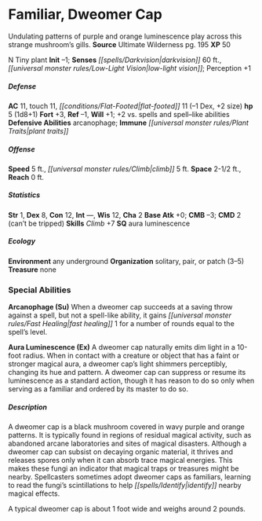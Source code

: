 ﻿---
cssclass: [monsters]
title1: Familiar, Dweomer Cap
desc_short: Undulating patterns of purple and orange luminescence play across this
  strange mushroom's gills.
title2: Dweomer Cap
CR: 1/8
sources:
- name: Ultimate Wilderness
  page: 195
  link: http://paizo.com/products/btpy9ujo
XP: 50
alignment: N
size: Tiny
type: plant
initiative:
  bonus: -1
senses:
  darkvision: 60
  low-light vision: true
AC:
  AC: 11
  touch: 11
  flat_footed: 11
  components:
    dex: -1
    size: 2
HP:
  HP: 5
  long: 1d8+1
saves:
  fort: 3
  ref: -1
  will: 1
  other: +2 vs. spells and spell-like abilities
defensive_abilities:
- arcanophage
immunities:
- plant traits
speeds:
  base: 5
  climb: 5
attacks: {}
space: 2.5
reach: 0
ability_scores:
  STR: 1
  DEX: 8
  CON: 12
  INT:
  WIS: 12
  CHA: 2
BAB: 0
CMB: -3
CMD: 2
CMD_other: can't be tripped
skills:
  Climb: 7
  Perception: 1
special_qualities:
- aura luminescence
ecology:
  environment: any underground
  organization: solitary, pair, or patch (3-5)
  treasure_type: none
special_abilities:
  Arcanophage (Su): When a dweomer cap succeeds at a saving throw against a spell,
    but not a spell-like ability, it gains fast healing 1 for a number of rounds equal
    to the spell's level.
  Aura Luminescence (Ex): A dweomer cap naturally emits dim light in a 10-foot radius.
    When in contact with a creature or object that has a faint or stronger magical
    aura, a dweomer cap's light shimmers perceptibly, changing its hue and pattern.
    A dweomer cap can suppress or resume its luminescence as a standard action, though
    it has reason to do so only when serving as a familiar and ordered by its master
    to do so.
desc_long: |-
  A dweomer cap is a black mushroom covered in wavy purple and orange patterns. It is typically found in regions of residual magical activity, such as abandoned arcane laboratories and sites of magical disasters. Although a dweomer cap can subsist on decaying organic material, it thrives and releases spores only when it can absorb trace magical energies. This makes these fungi an indicator that magical traps or treasures might be nearby. Spellcasters sometimes adopt dweomer caps as familiars, learning to read the fungi's scintillations to help identify nearby magical effects.

   A typical dweomer cap is about 1 foot wide and weighs around 2 pounds.

---

# Familiar, Dweomer Cap
Undulating patterns of purple and orange luminescence play across this strange mushroom’s gills.
**Source** Ultimate Wilderness pg. 195
**XP** 50

N Tiny plant
**Init** –1; **Senses** _[[spells/Darkvision|darkvision]]_ 60 ft., _[[universal monster rules/Low-Light Vision|low-light vision]]_; Perception +1

##### Defense

**AC** 11, touch 11, _[[conditions/Flat-Footed|flat-footed]]_ 11 (–1 Dex, +2 size)
**hp** 5 (1d8+1)
**Fort** +3, **Ref** –1, **Will** +1; +2 vs. spells and spell–like abilities
**Defensive Abilities** arcanophage; **Immune** _[[universal monster rules/Plant Traits|plant traits]]_

##### Offense
**Speed** 5 ft., _[[universal monster rules/Climb|climb]]_ 5 ft.
**Space** 2-1/2 ft., **Reach** 0 ft.

##### Statistics
**Str** 1, **Dex** 8, **Con** 12, **Int** —, **Wis** 12, **Cha** 2
**Base Atk** +0; **CMB** –3; **CMD** 2 (can’t be tripped)
**Skills** _Climb_ +7
**SQ** aura luminescence

##### Ecology

**Environment** any underground
**Organization** solitary, pair, or patch (3–5)
**Treasure** none

### Special Abilities

**Arcanophage (Su)** When a dweomer cap succeeds at a saving throw against a spell, but not a spell-like ability, it gains _[[universal monster rules/Fast Healing|fast healing]]_ 1 for a number of rounds equal to the spell’s level.

**Aura Luminescence (Ex)** A dweomer cap naturally emits dim light in a 10-foot radius. When in contact with a creature or object that has a faint or stronger magical aura, a dweomer cap’s light shimmers perceptibly, changing its hue and pattern. A dweomer cap can suppress or resume its luminescence as a standard action, though it has reason to do so only when serving as a familiar and ordered by its master to do so.

##### Description

A dweomer cap is a black mushroom covered in wavy purple and orange patterns. It is typically found in regions of residual magical activity, such as abandoned arcane laboratories and sites of magical disasters. Although a dweomer cap can subsist on decaying organic material, it thrives and releases spores only when it can absorb trace magical energies. This makes these fungi an indicator that magical traps or treasures might be nearby. Spellcasters sometimes adopt dweomer caps as familiars, learning to read the fungi’s scintillations to help _[[spells/Identify|identify]]_ nearby magical effects.

A typical dweomer cap is about 1 foot wide and weighs around 2 pounds.